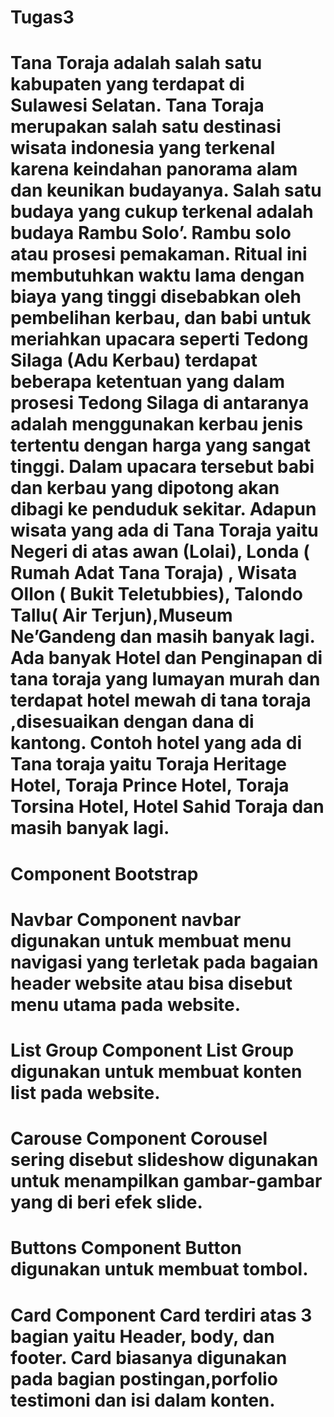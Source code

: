 # Tugas3
# Tana Toraja adalah salah satu kabupaten  yang terdapat di Sulawesi Selatan. Tana Toraja merupakan salah satu destinasi wisata indonesia yang terkenal karena keindahan panorama alam dan keunikan budayanya. Salah satu budaya yang cukup terkenal adalah budaya Rambu Solo’. Rambu solo atau prosesi pemakaman. Ritual ini membutuhkan waktu lama dengan biaya yang tinggi disebabkan oleh pembelihan kerbau, dan babi untuk meriahkan upacara seperti Tedong Silaga (Adu Kerbau) terdapat beberapa ketentuan yang dalam prosesi Tedong Silaga di antaranya adalah menggunakan kerbau jenis tertentu dengan harga yang sangat tinggi. Dalam upacara tersebut babi dan kerbau yang dipotong akan  dibagi ke penduduk sekitar. Adapun wisata yang ada di Tana Toraja yaitu Negeri di atas awan (Lolai), Londa ( Rumah Adat Tana Toraja) , Wisata Ollon ( Bukit Teletubbies), Talondo Tallu( Air Terjun),Museum Ne’Gandeng dan masih banyak lagi. Ada banyak Hotel dan Penginapan di tana toraja yang lumayan murah dan terdapat hotel mewah  di tana toraja ,disesuaikan dengan dana di kantong. Contoh hotel yang ada di Tana toraja yaitu Toraja Heritage Hotel, Toraja Prince Hotel, Toraja Torsina Hotel, Hotel Sahid Toraja dan masih banyak lagi.
# Component Bootstrap
# Navbar Component navbar digunakan untuk membuat menu navigasi yang terletak pada bagaian header website atau bisa disebut menu utama pada website.
# List Group Component List Group digunakan untuk membuat konten list pada website.
# Carouse Component Corousel sering disebut slideshow digunakan untuk menampilkan gambar-gambar yang di beri efek slide.
# Buttons Component Button digunakan untuk membuat tombol.
# Card Component Card terdiri atas 3 bagian yaitu Header, body, dan footer. Card biasanya digunakan pada bagian postingan,porfolio testimoni dan isi dalam konten.
